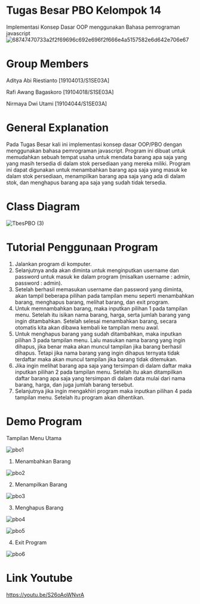 # Tugas Besar PBO Kelompok 14
Implementasi Konsep Dasar OOP menggunakan Bahasa pemrograman javascript
![68747470733a2f2f69696c692e696f2f666e4a5157582e6d642e706e67](https://user-images.githubusercontent.com/72739074/107909101-1301ff00-6f8a-11eb-99fe-b3e2bc85eff8.png)
# Group Members
Aditya Abi Riestianto [19104013/S1SE03A]

Rafi Awang Bagaskoro [19104018/S1SE03A]

Nirmaya Dwi Utami [19104044/S1SE03A]
# General Explanation
Pada Tugas Besar kali ini implementasi konsep dasar OOP/PBO dengan menggunakan bahasa pemrograman javascript. Program ini dibuat untuk memudahkan sebuah tempat usaha untuk mendata barang apa saja yang yang masih tersedia di dalam stok persediaan yang mereka miliki. Program ini dapat digunakan untuk menambahkan barang apa saja yang masuk ke dalam stok persediaan, menampilkan barang apa saja yang ada di dalam stok, dan menghapus barang apa saja yang sudah tidak tersedia.
# Class Diagram
![TbesPBO (3)](https://user-images.githubusercontent.com/72739074/107910388-e3a0c180-6f8c-11eb-86e9-392c16892b6c.png)
# Tutorial Penggunaan Program
1. Jalankan program di komputer.
2. Selanjutnya anda akan diminta untuk menginputkan username dan password untuk masuk ke dalam program (misalkan username : admin, password : admin).
3. Setelah berhasil memasukan username dan password yang diminta, akan tampil beberapa pilihan pada tampilan menu seperti menambahkan barang, menghapus barang, melihat barang, dan exit program.
4. Untuk memnambahkan barang, maka inputkan pilihan 1 pada tampilan menu. Setelah itu isikan nama barang, harga, serta jumlah barang yang ingin ditambahkan. Setelah selesai menambahkan barang, secara otomatis kita akan dibawa kembali ke tampilan menu awal.
5. Untuk menghapus barang yang sudah ditambahkan, maka inputkan pilihan 3 pada tampilan menu. Lalu masukan nama barang yang ingin dihapus, jika benar maka akan muncul tampilan jika barang berhasil dihapus. Tetapi jika nama barang yang ingin dihapus ternyata tidak terdaftar maka akan muncul tampilan jika barang tidak ditemukan.
6. Jika ingin melihat barang apa saja yang tersimpan di dalam daftar maka inputkan pilihan 2 pada tampilan menu. Setelah itu akan ditampilkan daftar barang apa saja yang tersimpan di dalam data mulai dari nama barang, harga, dan juga jumlah barang tersebut.
7. Selanjutnya jika ingin mengakhiri program maka inputkan pilihan 4 pada tampilan menu. Setelah itu program akan dihentikan.
# Demo Program
Tampilan Menu Utama

![pbo1](https://user-images.githubusercontent.com/72739074/107912063-5a8b8980-6f90-11eb-9925-077c57de86a9.png)
1. Menambahkan Barang

![pbo2](https://user-images.githubusercontent.com/72739074/107912090-6bd49600-6f90-11eb-86d3-5867e50393f1.png)

2. Menampilkan Barang

![pbo3](https://user-images.githubusercontent.com/72739074/107912150-8eff4580-6f90-11eb-84ae-e370ad96f217.png)

3. Menghapus Barang

![pbo4](https://user-images.githubusercontent.com/72739074/107912151-90c90900-6f90-11eb-9ce5-98b8117af0e6.png)

![pbo5](https://user-images.githubusercontent.com/72739074/107912153-91619f80-6f90-11eb-974e-f1aeba1e2289.png)

4. Exit Program

![pbo6](https://user-images.githubusercontent.com/72739074/107912154-91fa3600-6f90-11eb-892b-41bb38361a93.png)
# Link Youtube
https://youtu.be/S26oAoWNvrA
